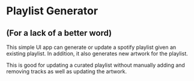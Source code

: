 # Playlist Generator
## (For a lack of a better word)

This simple UI app can generate or update a spotify playlist given an existing playlist.
In addition, it also generates new artwork for the playlist.

This is good for updating a curated playlist without manually adding and removing tracks as well as updating the artwork.
